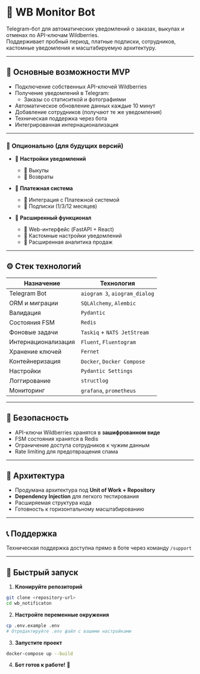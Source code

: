 # 🔔 WB Monitor Bot

Telegram-бот для автоматических уведомлений о заказах, выкупах и отменах по API-ключам Wildberries.  
Поддерживает пробный период, платные подписки, сотрудников, кастомные уведомления и масштабируемую архитектуру.


---

## 🧠 Основные возможности MVP

- Подключение собственных API-ключей Wildberries
- Получение уведомлений в Telegram:
  - Заказы со статиситкой и фотографиями
- Автоматическое обновление данных каждые 10 минут
- Добавление сотрудников (получают те же уведомления)
- Техническая поддержка через бота
- Интегрированная интернационализация

---

### 🔄 **Опционально (для будущих версий)**

- 🔄 **Настройки уведомлений**
  - 🔄 Выкупы
  - 🔄 Возвраты


- 🔄 **Платежная система**
  - 🔄 Интеграция с Платежной системой
  - 🔄 Подписки (1/3/12 месяцев)

- 🔄 **Расширенный функционал**
  - 🔄 Web-интерфейс (FastAPI + React)
  - 🔄 Кастомные настройки уведомлений
  - 🔄 Расширенная аналитика продаж
---

## ⚙️ Стек технологий

| Назначение             | Технология                     |
|------------------------|--------------------------------|
| Telegram Bot           | `aiogram 3`, `aiogram_dialog`  |
| ORM и миграции         | `SQLAlchemy`, `Alembic`        |
| Валидация              | `Pydantic`                     |
| Состояния FSM          | `Redis`                        |
| Фоновые задачи         | `Taskiq` + `NATS JetStream`    |
| Интернационализация    | `Fluent`, `Fluentogram`        |
| Хранение ключей        | `Fernet`          |
| Контейнеризация        | `Docker`, `Docker Compose`     |
| Настройки              | `Pydantic Settings`            |
| Логгирование           | `structlog`                    |
| Мониторинг             | `grafana`, `prometheus`        |

---

## 🔐 Безопасность

- API-ключи Wildberries хранятся в **зашифрованном виде**
- FSM состояния хранятся в Redis
- Ограничение доступа сотрудников к чужим данным
- Rate limiting для предотвращения спама

---

## 🧪 Архитектура

- Продумана архитектура под **Unit of Work + Repository**
- **Dependency Injection** для легкого тестирования
- Расширяемая структура кода
- Готовность к горизонтальному масштабированию

---

## 📞 Поддержка

Техническая поддержка доступна прямо в боте через команду `/support`

---

## 🚀 Быстрый запуск

1. **Клонируйте репозиторий**
```bash
git clone <repository-url>
cd wb_notificaton
```

2. **Настройте переменные окружения**
```bash
cp .env.example .env
# Отредактируйте .env файл с вашими настройками
```

3. **Запустите проект**
```bash
docker-compose up --build
```

4. **Бот готов к работе!** 🎉
